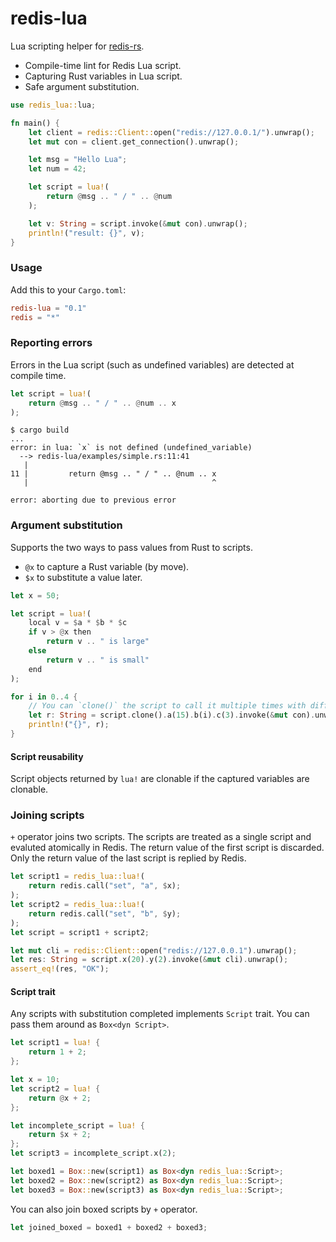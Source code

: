 # redis-lua

Lua scripting helper for [redis-rs](https://github.com/mitsuhiko/redis-rs).

* Compile-time lint for Redis Lua script.
* Capturing Rust variables in Lua script.
* Safe argument substitution.

```rust
use redis_lua::lua;

fn main() {
    let client = redis::Client::open("redis://127.0.0.1/").unwrap();
    let mut con = client.get_connection().unwrap();

    let msg = "Hello Lua";
    let num = 42;

    let script = lua!(
        return @msg .. " / " .. @num
    );

    let v: String = script.invoke(&mut con).unwrap();
    println!("result: {}", v);
}
```

### Usage

Add this to your `Cargo.toml`:

```toml
redis-lua = "0.1"
redis = "*"
```

### Reporting errors

Errors in the Lua script (such as undefined variables) are detected at compile time.

```rust
let script = lua!(
    return @msg .. " / " .. @num .. x
);
```

```
$ cargo build
...
error: in lua: `x` is not defined (undefined_variable)     
  --> redis-lua/examples/simple.rs:11:41                   
   |                         
11 |         return @msg .. " / " .. @num .. x             
   |                                         ^             

error: aborting due to previous error                      
```

### Argument substitution

Supports the two ways to pass values from Rust to scripts.

* `@x` to capture a Rust variable (by move).
* `$x` to substitute a value later.

```rust
let x = 50;

let script = lua!(
    local v = $a * $b * $c
    if v > @x then
        return v .. " is large"
    else
        return v .. " is small"
    end
);

for i in 0..4 {
    // You can `clone()` the script to call it multiple times with different parameters.
    let r: String = script.clone().a(15).b(i).c(3).invoke(&mut con).unwrap();
    println!("{}", r);
}
```

#### Script reusability

Script objects returned by `lua!` are clonable if the captured variables are clonable.

### Joining scripts

`+` operator joins two scripts. The scripts are treated as a single script and evaluted atomically in Redis.
The return value of the first script is discarded. Only the return value of the last script is replied by Redis.

```rust
let script1 = redis_lua::lua!(
    return redis.call("set", "a", $x);
);
let script2 = redis_lua::lua!(
    return redis.call("set", "b", $y);
);
let script = script1 + script2;

let mut cli = redis::Client::open("redis://127.0.0.1").unwrap();
let res: String = script.x(20).y(2).invoke(&mut cli).unwrap();
assert_eq!(res, "OK");
```

#### Script trait

Any scripts with substitution completed implements `Script` trait. You can pass them around as `Box<dyn Script>`.

```rust
let script1 = lua! {
    return 1 + 2;
};

let x = 10;
let script2 = lua! {
    return @x + 2;
};

let incomplete_script = lua! {
    return $x + 2;
};
let script3 = incomplete_script.x(2);

let boxed1 = Box::new(script1) as Box<dyn redis_lua::Script>;
let boxed2 = Box::new(script2) as Box<dyn redis_lua::Script>;
let boxed3 = Box::new(script3) as Box<dyn redis_lua::Script>;
```

You can also join boxed scripts by `+` operator.

```rust
let joined_boxed = boxed1 + boxed2 + boxed3;
```
